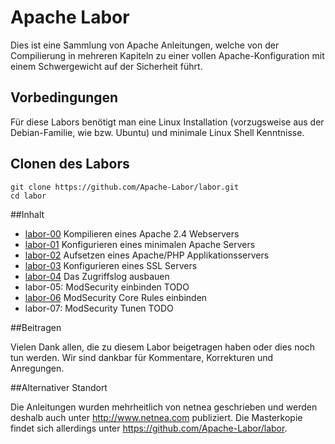 Apache Labor
============

Dies ist eine Sammlung von Apache Anleitungen, welche von der Compilierung in mehreren
Kapiteln zu einer vollen Apache-Konfiguration mit einem Schwergewicht auf der
Sicherheit führt.

## Vorbedingungen
Für diese Labors benötigt man eine Linux Installation (vorzugsweise aus der Debian-Familie, wie bzw. Ubuntu) und minimale Linux Shell Kenntnisse.

## Clonen des Labors

```
git clone https://github.com/Apache-Labor/labor.git
cd labor
```

##Inhalt

- [labor-00](labor-00) Kompilieren eines Apache 2.4 Webservers
- [labor-01](labor-01) Konfigurieren eines minimalen Apache Servers
- [labor-02](labor-02) Aufsetzen eines Apache/PHP Applikationsservers
- [labor-03](labor-03) Konfigurieren eines SSL Servers
- [labor-04](labor-04) Das Zugriffslog ausbauen
- labor-05: ModSecurity einbinden TODO
- [labor-06](labor-06) ModSecurity Core Rules einbinden
- labor-07: ModSecurity Tunen TODO

##Beitragen

Vielen Dank allen, die zu diesem Labor beigetragen haben oder dies noch tun werden.
Wir sind dankbar für Kommentare, Korrekturen und Anregungen.

##Alternativer Standort

Die Anleitungen wurden mehrheitlich von netnea geschrieben und werden deshalb auch
unter http://www.netnea.com publiziert. Die Masterkopie findet sich allerdings 
unter https://github.com/Apache-Labor/labor.

